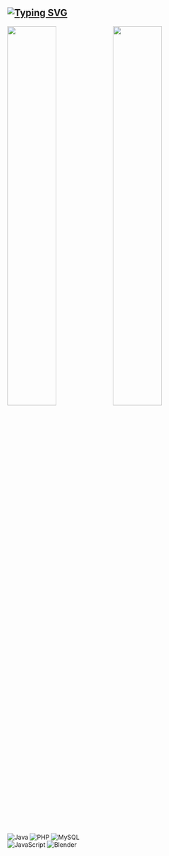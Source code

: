 ## [![Typing SVG](https://readme-typing-svg.demolab.com?font=Roboto&size=22&duration=4500&pause=3000&color=FFFFFF&width=435&lines=Hi+there%2C+I'm+Kenji!+%F0%9F%91%8B)](https://git.io/typing-svg)

<img align='left' width="47%" src="https://github-readme-stats.vercel.app/api?username=raphael-gi&show_icons=true&theme=dark" />

<img align='left' width="47%" src="https://github-readme-stats.vercel.app/api/top-langs/?username=raphael-gi&layout=compact&theme=dark" />


![Java](https://img.shields.io/badge/java-%23ED8B00.svg?style=for-the-badge&logo=java&logoColor=white)
![PHP](https://img.shields.io/badge/php-%23777BB4.svg?style=for-the-badge&logo=php&logoColor=white)
![MySQL](https://img.shields.io/badge/mysql-%2300f.svg?style=for-the-badge&logo=mysql&logoColor=white)  
![JavaScript](https://img.shields.io/badge/javascript-%23323330.svg?style=for-the-badge&logo=javascript&logoColor=%23F7DF1E)
![Blender](https://img.shields.io/badge/blender-%23F5792A.svg?style=for-the-badge&logo=blender&logoColor=white)
